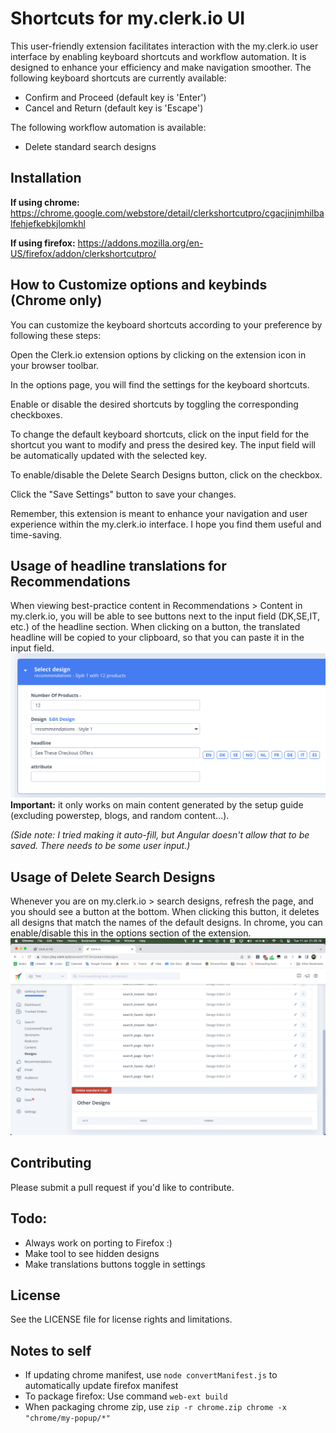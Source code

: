 # Shortcuts for my.clerk.io UI

This user-friendly extension facilitates interaction with the my.clerk.io user interface by enabling keyboard shortcuts and workflow automation. It is designed to enhance your efficiency and make navigation smoother. The following keyboard shortcuts are currently available:

-   Confirm and Proceed (default key is 'Enter')
-   Cancel and Return (default key is 'Escape')

The following workflow automation is available:

-   Delete standard search designs

## Installation

**If using chrome:**
https://chrome.google.com/webstore/detail/clerkshortcutpro/cgacjinjmhilbalfehjefkebkjlomkhl

**If using firefox:**
https://addons.mozilla.org/en-US/firefox/addon/clerkshortcutpro/

## How to Customize options and keybinds (Chrome only)

You can customize the keyboard shortcuts according to your preference by following these steps:

Open the Clerk.io extension options by clicking on the extension icon in your browser toolbar.

In the options page, you will find the settings for the keyboard shortcuts.

Enable or disable the desired shortcuts by toggling the corresponding checkboxes.

To change the default keyboard shortcuts, click on the input field for the shortcut you want to modify and press the desired key. The input field will be automatically updated with the selected key.

To enable/disable the Delete Search Designs button, click on the checkbox.

Click the "Save Settings" button to save your changes.

Remember, this extension is meant to enhance your navigation and user experience within the my.clerk.io interface. I hope you find them useful and time-saving.

## Usage of headline translations for Recommendations

When viewing best-practice content in Recommendations > Content in my.clerk.io, you will be able to see buttons next to the input field (DK,SE,IT, etc.) of the headline section. When clicking on a button, the translated headline will be copied to your clipboard, so that you can paste it in the input field.
![Example](/assets/translations_screenshot.png "Translations!")
**Important:** it only works on main content generated by the setup guide (excluding powerstep, blogs, and random content...).

_(Side note: I tried making it auto-fill, but Angular doesn't allow that to be saved. There needs to be some user input.)_

## Usage of Delete Search Designs

Whenever you are on my.clerk.io > search designs, refresh the page, and you should see a button at the bottom.
When clicking this button, it deletes all designs that match the names of the default designs.
In chrome, you can enable/disable this in the options section of the extension.
![Example](/assets/deletesearchscreeny.png "Walah!")

## Contributing

Please submit a pull request if you'd like to contribute.

## Todo:

-   Always work on porting to Firefox :)
-   Make tool to see hidden designs
-   Make translations buttons toggle in settings

## License

See the LICENSE file for license rights and limitations.

## Notes to self

-   If updating chrome manifest, use `node convertManifest.js` to automatically update firefox manifest
-   To package firefox: Use command `web-ext build`
-   When packaging chrome zip, use `zip -r chrome.zip chrome -x "chrome/my-popup/*"`
